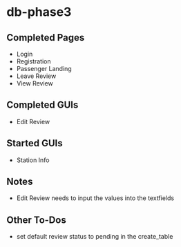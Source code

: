 # db-phase3

## Completed Pages
- Login
- Registration
- Passenger Landing
- Leave Review
- View Review

## Completed GUIs
- Edit Review

## Started GUIs
- Station Info

## Notes
- Edit Review needs to input the  values into the textfields

## Other To-Dos
- set default review status to pending in the create_table